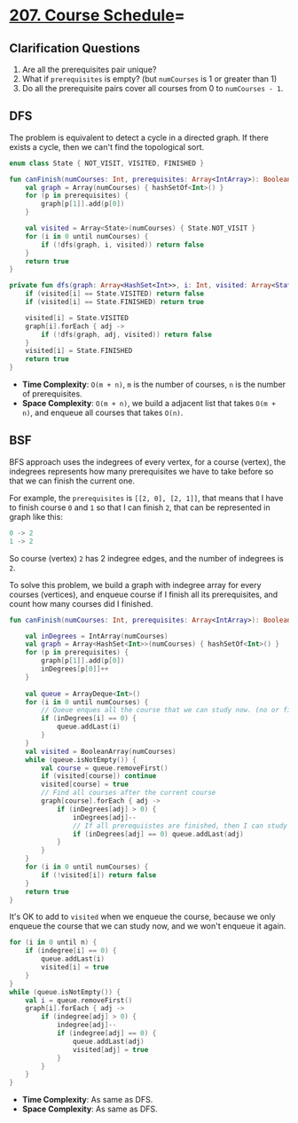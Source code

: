 # [207. Course Schedule](https://leetcode.com/problems/course-schedule/)=

## Clarification Questions
1. Are all the prerequisites pair unique?
2. What if `prerequisites` is empty? (but `numCourses` is 1 or greater than 1)
3. Do all the prerequisite pairs cover all courses from 0 to `numCourses - 1`.

## DFS
The problem is equivalent to detect a cycle in a directed graph. If there exists a cycle, then we can't find the topological sort.

```kotlin
enum class State { NOT_VISIT, VISITED, FINISHED }

fun canFinish(numCourses: Int, prerequisites: Array<IntArray>): Boolean {
    val graph = Array(numCourses) { hashSetOf<Int>() }
    for (p in prerequisites) {
        graph[p[1]].add(p[0])
    }

    val visited = Array<State>(numCourses) { State.NOT_VISIT }
    for (i in 0 until numCourses) {
        if (!dfs(graph, i, visited)) return false
    }
    return true
}

private fun dfs(graph: Array<HashSet<Int>>, i: Int, visited: Array<State>): Boolean {
    if (visited[i] == State.VISITED) return false
    if (visited[i] == State.FINISHED) return true

    visited[i] = State.VISITED
    graph[i].forEach { adj ->
        if (!dfs(graph, adj, visited)) return false
    }
    visited[i] = State.FINISHED
    return true
}
```

* **Time Complexity**: `O(m + n)`, `m` is the number of courses, `n` is the number of prerequisites.
* **Space Complexity**: `O(m + n)`, we build a adjacent list that takes `O(m + n)`, and enqueue all courses that takes `O(n)`.

## BSF
BFS approach uses the indegrees of every vertex, for a course (vertex), the indegrees represents how many prerequisites we have to take before so that we can finish the current one.

For example, the `prerequisites` is `[[2, 0], [2, 1]]`, that means that I have to finish course `0` and `1` so that I can finish `2`, that can be represented in graph like this:

```js
0 -> 2
1 -> 2
```

So course (vertex) `2` has 2 indegree edges, and the number of indegrees is `2`.

To solve this problem, we build a graph with indegree array for every courses (vertices), and enqueue course if I finish all its prerequisites, and count how many courses did I finished.

```kotlin
fun canFinish(numCourses: Int, prerequisites: Array<IntArray>): Boolean {

    val inDegrees = IntArray(numCourses)
    val graph = Array<HashSet<Int>>(numCourses) { hashSetOf<Int>() }
    for (p in prerequisites) {
        graph[p[1]].add(p[0])
        inDegrees[p[0]]++
    }
    
    val queue = ArrayDeque<Int>()
    for (i in 0 until numCourses) {
        // Queue enques all the course that we can study now. (no or finished all prerequisites)
        if (inDegrees[i] == 0) {
            queue.addLast(i)
        }
    }
    val visited = BooleanArray(numCourses)
    while (queue.isNotEmpty()) {
        val course = queue.removeFirst()
        if (visited[course]) continue
        visited[course] = true
        // Find all courses after the current course
        graph[course].forEach { adj -> 
            if (inDegrees[adj] > 0) {
                inDegrees[adj]--
                // If all prerequiistes are finished, then I can study this after course.
                if (inDegrees[adj] == 0) queue.addLast(adj)
            }
        }
    }
    for (i in 0 until numCourses) {
        if (!visited[i]) return false
    }
    return true
}
```

It's OK to add to `visited` when we enqueue the course, because we only enqueue the course that we can study now, and we won't enqueue it again.
```kotlin
for (i in 0 until n) {
    if (indegree[i] == 0) {
        queue.addLast(i)
        visited[i] = true
    }
}
while (queue.isNotEmpty()) {
    val i = queue.removeFirst()
    graph[i].forEach { adj -> 
        if (indegree[adj] > 0) {
            indegree[adj]--
            if (indegree[adj] == 0) {
                queue.addLast(adj)
                visited[adj] = true
            }
        }
    }
}
```

* **Time Complexity**: As same as DFS.
* **Space Complexity**: As same as DFS.
